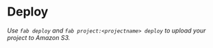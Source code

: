 # Deploy
*Use `fab deploy` and `fab project:<projectname> deploy` to upload your project to Amazon S3.*
